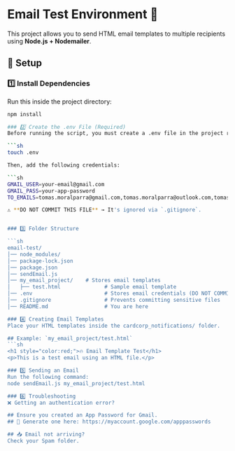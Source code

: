 # Email Test Environment 📧

This project allows you to send HTML email templates to multiple recipients using **Node.js + Nodemailer**.

## 🚀 Setup

### 1️⃣ Install Dependencies
Run this inside the project directory:

```sh
npm install

### 2️⃣ Create the .env File (Required)
Before running the script, you must create a .env file in the project root:

```sh
touch .env

Then, add the following credentials:

```sh
GMAIL_USER=your-email@gmail.com
GMAIL_PASS=your-app-password
TO_EMAILS=tomas.moralparra@gmail.com,tomas.moralparra@outlook.com,tomas.moralparra@yahoo.com,tomas@zing.gg

⚠ **DO NOT COMMIT THIS FILE** → It's ignored via `.gitignore`.


### 3️⃣ Folder Structure

```sh
email-test/
│── node_modules/
│── package-lock.json
│── package.json
│── sendEmail.js
│── my_email_project/    # Stores email templates
│   ├── test.html              # Sample email template
│── .env                       # Stores email credentials (DO NOT COMMIT)
│── .gitignore                 # Prevents committing sensitive files
│── README.md                  # You are here

### 4️⃣ Creating Email Templates
Place your HTML templates inside the cardcorp_notifications/ folder.

## Example: `my_email_project/test.html`
```sh
<h1 style="color:red;">🔥 Email Template Test</h1>
<p>This is a test email using an HTML file.</p>

### 5️⃣ Sending an Email
Run the following command:
node sendEmail.js my_email_project/test.html

### 6️⃣ Troubleshooting
❌ Getting an authentication error?

## Ensure you created an App Password for Gmail.
## 🔗 Generate one here: https://myaccount.google.com/apppasswords

## 📥 Email not arriving?
Check your Spam folder.
